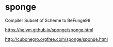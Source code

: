 # sponge

Compiler Subset of Scheme to BeFunge98

https://helvm.github.io/sponge/sponge.html

http://cubonegro.orgfree.com/sponge/sponge.html

